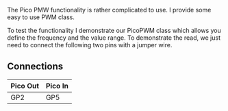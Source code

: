 
The Pico PMW functionality is rather complicated to use. I provide some easy to use PWM class.

To test the functionality I demonstrate our PicoPWM class which allows you define the frequency and the value range.
To demonstrate the read, we just need to connect the following two pins with a jumper wire.

## Connections 

| Pico Out | Pico In              
|----------|-----------
|  GP2    | GP5



